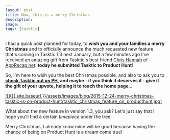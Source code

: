 ```yaml
---
layout: post
title: Now, this is a merry Christmas
description:
image:
tags: [tasktic]
---
```

I had a quick post planned for today, to **wish you and your families a merry Christmas** and to officially announce the much requested new feature that's coming in Tasktic 1.3 next January, but a few minutes ago I've received an amazing gift from Tasktic's best friend [Chris Hannah](https://twitter.com/chrishannah) of [AppRecap.net](http://www.apprecap.net/): **today he submitted Tasktic to Product Hunt**!

So, I'm here to wish you the best Christmas possible, and also to ask you to **[check Tasktic out on PH](https://www.producthunt.com/tech/tasktic), and maybe - if you think it deserves it - give it the gift of your upvote, helping it to reach the home page**...

[![]({{ site.baseurl }}/assets/images/blog/2015-12-24-merry-christmas-tasktic-is-on-product-hunt/tasktic_christmas_feature_on_producthunt.jpg)](https://www.producthunt.com/tech/tasktic)

What about the new feature in version 1.3, you ask? Let's just say that I hope you'll find a certain *timepiece* under the tree.

Merry Christmas, I already know mine will be good because having the chance of being on Product Hunt is a dream come true!